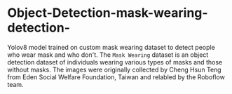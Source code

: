 # Object-Detection-mask-wearing-detection-
Yolov8 model trained on custom mask wearing dataset to detect people who wear mask and who don't.
The `Mask Wearing` dataset is an object detection dataset of individuals wearing various types of masks and those without masks. The images were originally collected by Cheng Hsun Teng from Eden Social Welfare Foundation, Taiwan and relabled by the Roboflow team.


